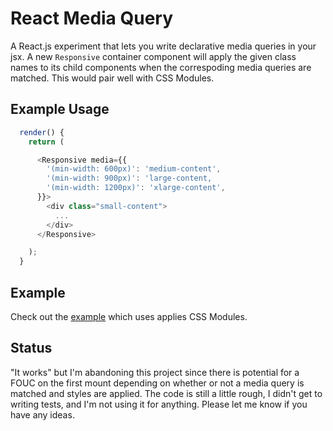 
# React Media Query

A React.js experiment that lets you write declarative media queries in your jsx. A new `Responsive` container component will apply the given class names to its child components when the correspoding media queries are matched. This would pair well with CSS Modules.

## Example Usage

```js
  render() {
    return (

      <Responsive media={{
        '(min-width: 600px)': 'medium-content',
        '(min-width: 900px)': 'large-content,
        '(min-width: 1200px)': 'xlarge-content',
      }}>
        <div class="small-content">
          ...
        </div>
      </Responsive>

    );
  }
```

## Example

Check out the [example](https://github.com/delambo/react-mediaquery/blob/master/example) which uses applies CSS Modules.

## Status

"It works" but I'm abandoning this project since there is potential for a FOUC on the first mount depending on whether or not a media query is matched and styles are applied. The code is still a little rough, I didn't get to writing tests, and I'm not using it for anything. Please let me know if you have any ideas.

